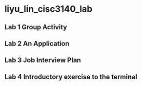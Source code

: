 # liyu_lin_cisc3140_lab
Lab 1 Group Activity
--------------------
Lab 2 An Application
--------------------
Lab 3 Job Interview Plan
--------------------
Lab 4 Introductory exercise to the terminal
--------------------
